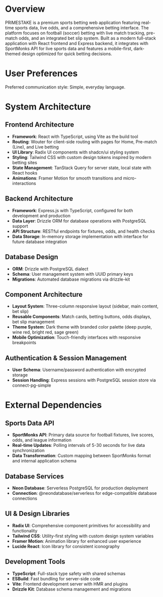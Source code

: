 # Overview

PRIMESTAKE is a premium sports betting web application featuring real-time sports data, live odds, and a comprehensive betting interface. The platform focuses on football (soccer) betting with live match tracking, pre-match odds, and an integrated bet slip system. Built as a modern full-stack application with React frontend and Express backend, it integrates with SportMonks API for live sports data and features a mobile-first, dark-themed design optimized for quick betting decisions.

# User Preferences

Preferred communication style: Simple, everyday language.

# System Architecture

## Frontend Architecture
- **Framework**: React with TypeScript, using Vite as the build tool
- **Routing**: Wouter for client-side routing with pages for Home, Pre-match (Line), and Live betting
- **UI Library**: Radix UI components with shadcn/ui styling system
- **Styling**: Tailwind CSS with custom design tokens inspired by modern betting sites
- **State Management**: TanStack Query for server state, local state with React hooks
- **Animations**: Framer Motion for smooth transitions and micro-interactions

## Backend Architecture  
- **Framework**: Express.js with TypeScript, configured for both development and production
- **Data Layer**: Drizzle ORM for database operations with PostgreSQL support
- **API Structure**: RESTful endpoints for fixtures, odds, and health checks
- **Data Storage**: In-memory storage implementation with interface for future database integration

## Database Design
- **ORM**: Drizzle with PostgreSQL dialect
- **Schema**: User management system with UUID primary keys
- **Migrations**: Automated database migrations via drizzle-kit

## Component Architecture
- **Layout System**: Three-column responsive layout (sidebar, main content, bet slip)
- **Reusable Components**: Match cards, betting buttons, odds displays, bet slip management
- **Theme System**: Dark theme with branded color palette (deep purple, wine red, bright red, sage green)
- **Mobile Optimization**: Touch-friendly interfaces with responsive breakpoints

## Authentication & Session Management
- **User Schema**: Username/password authentication with encrypted storage
- **Session Handling**: Express sessions with PostgreSQL session store via connect-pg-simple

# External Dependencies

## Sports Data API
- **SportMonks API**: Primary data source for football fixtures, live scores, odds, and league information
- **Real-time Updates**: Polling intervals of 5-30 seconds for live data synchronization
- **Data Transformation**: Custom mapping between SportMonks format and internal application schema

## Database Services
- **Neon Database**: Serverless PostgreSQL for production deployment
- **Connection**: @neondatabase/serverless for edge-compatible database connections

## UI & Design Libraries
- **Radix UI**: Comprehensive component primitives for accessibility and functionality
- **Tailwind CSS**: Utility-first styling with custom design system variables
- **Framer Motion**: Animation library for enhanced user experience
- **Lucide React**: Icon library for consistent iconography

## Development Tools
- **TypeScript**: Full-stack type safety with shared schemas
- **ESBuild**: Fast bundling for server-side code
- **Vite**: Frontend development server with HMR and plugins
- **Drizzle Kit**: Database schema management and migrations